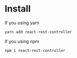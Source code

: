 # Install

If you using yarn

    yarn add react-rest-controller
If you using npm

    npm i react-rest-controller
